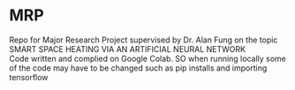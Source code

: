# MRP
Repo for Major Research Project supervised by Dr. Alan Fung on the topic SMART SPACE HEATING VIA AN ARTIFICIAL NEURAL NETWORK <br />
Code written and complied on Google Colab. SO when running locally some of the code may have to be changed such as pip installs and importing tensorflow

